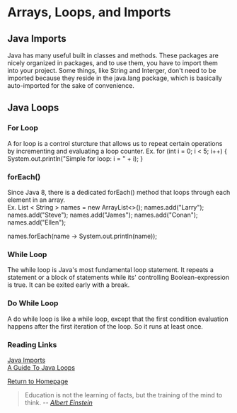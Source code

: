 # Arrays, Loops, and Imports
 
  
## Java Imports
Java has many useful built in classes and methods. These packages are nicely organized in packages, and to use them, you have to import them into your project. Some things, like String and Interger, don't need to be imported because they reside in the java.lang package, which is basically auto-imported for the sake of convenience.  

## Java Loops
### For Loop
A for loop is a control sturcture that allows us to repeat certain operations by incrementing and evaluating a loop counter. Ex.
for (int i = 0; i < 5; i++) {
    System.out.println("Simple for loop: i = " + i);
}
### forEach()
Since Java 8, there is a dedicated forEach() method that loops through each element in an array.  
Ex.
List < String > names = new ArrayList<>();
names.add("Larry");
names.add("Steve");
names.add("James");
names.add("Conan");
names.add("Ellen");
 
names.forEach(name -> System.out.println(name));

### While Loop
The while loop is Java's most fundamental loop statement. It repeats a statement or a block of statements while its' controlling Boolean-expression is true. It can be exited early with a break.

### Do While Loop
A do while loop is like a while loop, except that the first condition evaluation happens after the first iteration of the loop. So it runs at least once.  




### Reading Links
[Java Imports](https://howtoprogramwithjava.com/java-imports/)<br>
[A Guide To Java Loops](https://www.baeldung.com/java-loops)<br>


[Return to Homepage](https://claudiobailon.github.io/reading-notes/401.html)


 
>Education is not the learning of facts,
>but the training of the mind to think.
> -- <cite>[Albert Einstein][1]</cite>

[1]:https://www.goodreads.com/quotes/6137386-education-is-not-the-learning-of-facts-but-the-training 